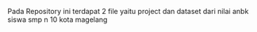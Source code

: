 Pada Repository ini terdapat 2 file yaitu project dan dataset dari nilai anbk siswa smp n 10 kota magelang
